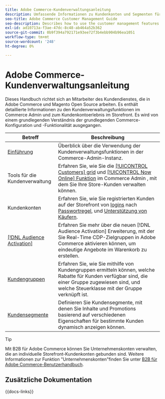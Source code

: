 ```yaml
---
title: Adobe Commerce-Kundenverwaltungsanleitung
description: Umfassende Informationen zu Kundenkonten und Segmenten für Adobe Commerce- und Magento Open Source-Administratoren, einschließlich Konfiguration.
seo-title: Adobe Commerce Customer Management Guide
seo-description: Describes how to use the customer management features in Adobe Commerce or Magento Open Source.
exl-id: ad10713a-f3ae-47dc-8c48-ab464a52b362
source-git-commit: 0b9f394a792171e93ee72f3b4ebb904b96ea1051
workflow-type: tm+mt
source-wordcount: '248'
ht-degree: 0%

---
```



# Adobe Commerce-Kundenverwaltungsanleitung

Dieses Handbuch richtet sich an Mitarbeiter des Kundendienstes, die in Adobe Commerce und Magento Open Source arbeiten. Es enthält detaillierte Informationen zu den Kundenverwaltungsfunktionen im Commerce Admin und zum Kundenkontoerlebnis im Storefront. Es wird von einem grundlegenden Verständnis der grundlegenden Commerce-Konfiguration und -Funktionalität ausgegangen.

| Betreff | Beschreibung |
| ------- | ----------- |
| [Einführung](customers-introduction.md) | Überblick über die Verwendung der Kundenverwaltungsfunktionen in der Commerce-Admin-Instanz. |
| Tools für die Kundenverwaltung | Erfahren Sie, wie Sie die [[!UICONTROL Customers] grid](customers-all.md) und [[!UICONTROL Now Online] Funktion](now-online.md) im Commerce Admin , mit dem Sie Ihre Store-Kunden verwalten können. |
| Kundenkonten | Erfahren Sie, wie Sie registrierten Kunden auf der Storefront von [logins](login-landing-page.md) nach [Passwortregel](password-reset.md), und [Unterstützung von Käufern](login-as-customer.md). |
| [[!DNL Audience Activation]](audience-activation.md) | Erfahren Sie mehr über die neuen [!DNL Audience Activation] Erweiterung, mit der Sie Real-Time CDP-Zielgruppen in Adobe Commerce aktivieren können, um eindeutige Angebote im Warenkorb zu erstellen. |
| [Kundengruppen](customer-groups.md) | Erfahren Sie, wie Sie mithilfe von Kundengruppen ermitteln können, welche Rabatte für Kunden verfügbar sind, die einer Gruppe zugewiesen sind, und welche Steuerklasse mit der Gruppe verknüpft ist. |
| [Kundensegmente](customer-segments.md) | Definieren Sie Kundensegmente, mit denen Sie Inhalte und Promotions basierend auf verschiedenen Eigenschaften für bestimmte Kunden dynamisch anzeigen können. |

>[!TIP]
>
>Mit B2B für Adobe Commerce können Sie Unternehmenskonten verwalten, die an individuelle Storefront-Kundenkonten gebunden sind. Weitere Informationen zur Funktion &quot;Unternehmenskonten&quot;finden Sie unter [B2B für Adobe Commerce-Benutzerhandbuch](../b2b/account-companies.md).

## Zusätzliche Dokumentation

{{docs-links}}
